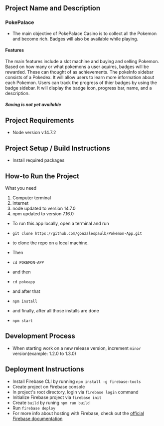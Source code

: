 ## Project Name and Description
### PokePalace 
- The main objective of PokePalace Casino is to collect all the Pokemon and become rich. Badges will also be available while playing.  
#### Features
The main features include a slot machine and buying and selling Pokemon. Based on how many or what pokemons a user aquires, badges will be rewarded. These can thought of as achievements. The pokeInfo sidebar consists of a Pokedex. It will allow users to learn more information about each Pokemon. Users can track the progress of thier badges by using the badge sidebar. It will display the badge icon, progress bar, name, and a description. 

##### Saving is not yet available

## Project Requirements
- Node version v.14.7.2
## Project Setup / Build Instructions
- Install required packages
## How-to Run the Project
What you need
1. Computer terminal
2. internet
3. node updated to version 14.7.0
4. npm updated to version 7.16.0


- To run this app locally, open a terminal and run
- `git clone https://github.com/gonzalespaulb/Pokemon-App.git`
- to clone the repo on a local machine.

- Then
- `cd POKEMON-APP`
- and then
- `cd pokeapp`
- and after that
- `npm install`
- and finally, after all those installs are done
- `npm start`
## Development Process
- When starting work on a new release version, increment `minor` version(example: 1.2.0 to 1.3.0)
## Deployment Instructions
- Install Firebase CLI by running `npm install -g firebase-tools`
- Create project on Firebase console
- In project's root directory, login via `firebase login` command
- Initialize Firebase project via `firebase init`
- Create `build` by runing `npm run build`
- Run `firebase deploy`
- For more info about hosting with Firebase, check out the [official Firebase documentation](https://firebase.google.com/docs/hosting/quickstart)

